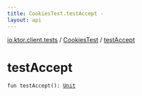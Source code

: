 ```yaml
---
title: CookiesTest.testAccept - 
layout: api
---
```


<div class='api-docs-breadcrumbs'><a href="../index.html">io.ktor.client.tests</a> / <a href="index.html">CookiesTest</a> / <a href="./test-accept.html">testAccept</a></div>

# testAccept

<div class="signature"><code><span class="keyword">fun </span><span class="identifier">testAccept</span><span class="symbol">(</span><span class="symbol">)</span><span class="symbol">: </span><a href="https://kotlinlang.org/api/latest/jvm/stdlib/kotlin/-unit/index.html"><span class="identifier">Unit</span></a></code></div>
